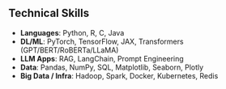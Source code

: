 ## Technical Skills
- **Languages**: Python, R, C, Java  
- **DL/ML**: PyTorch, TensorFlow, JAX, Transformers (GPT/BERT/RoBERTa/LLaMA)  
- **LLM Apps**: RAG, LangChain, Prompt Engineering  
- **Data**: Pandas, NumPy, SQL, Matplotlib, Seaborn, Plotly  
- **Big Data / Infra**: Hadoop, Spark, Docker, Kubernetes, Redis

